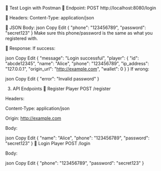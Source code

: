 🧪 Test Login with Postman
🔹 Endpoint:
POST http://localhost:8080/login

🔹 Headers:
Content-Type: application/json

🔹 JSON Body:
json
Copy
Edit
{
  "phone": "123456789",
  "password": "secret123"
}
Make sure this phone/password is the same as what you registered with.

🔹 Response:
If success:

json
Copy
Edit
{
  "message": "Login successful",
  "player": {
    "id": "abcde12345",
    "name": "Alice",
    "phone": "123456789",
    "ip_address": "127.0.0.1",
    "origin_url": "http://example.com",
    "wallet": 0
  }
}
If wrong:

json
Copy
Edit
{
  "error": "Invalid password"
}



3. API Endpoints
🔸 Register Player
POST /register

Headers:

Content-Type: application/json

Origin: http://example.com

Body:

json
Copy
Edit
{
  "name": "Alice",
  "phone": "123456789",
  "password": "secret123"
}
🔸 Login Player
POST /login

Body:

json
Copy
Edit
{
  "phone": "123456789",
  "password": "secret123"
}